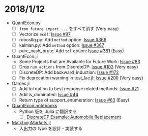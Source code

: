 # 2018/1/12

* QuantEcon.py
  * [ ] `from future import ...` をすべて消す (Very easy)
  * [ ] Vectorize `ecdf`:
    [Issue #97](https://github.com/QuantEcon/QuantEcon.py/issues/97)
  * [ ] robustlq.py: Add `method` option:
    [Issue #366](https://github.com/QuantEcon/QuantEcon.py/issues/366)
  * [ ] kalman.py: Add `method` option:
    [Issue #367](https://github.com/QuantEcon/QuantEcon.py/issues/367)
  * [ ] pure_nash_brute: Add `tol` option:
    [Issue #381](https://github.com/QuantEcon/QuantEcon.py/issues/381) (Easy)

* QuantEcon.jl
  * Some Projects that are Available for Future Work:
    [Issue #83](https://github.com/QuantEcon/QuantEcon.jl/issues/83)
  * [ ] Drop `num_actions` from DiscreteDP:
    [Issue #103](https://github.com/QuantEcon/QuantEcon.jl/issues/103) (Very easy)
  * [ ] DiscreteDP: Add backward_induction:
    [Issue #172](https://github.com/QuantEcon/QuantEcon.jl/issues/172)
  * [ ] Fix deprecation warning in test_lae.jl:
    [Issue #200](https://github.com/QuantEcon/QuantEcon.jl/issues/200) (Very easy)

* Games.jl
  * [ ] Add tol option to best response related methods:
    [Issue #21](https://github.com/QuantEcon/Games.jl/issues/21)
  * [ ] Add is_dominated:
    [Issue #44](https://github.com/QuantEcon/Games.jl/issues/44)
  * [ ] Return type of support_enumeration:
    [Issue #63](https://github.com/QuantEcon/Games.jl/issues/63) (Easy)

* [QuantEcon.notebooks](https://github.com/QuantEcon/QuantEcon.notebooks)
  * Python 版を Julia に翻訳する
    * [ ] [DiscreteDP Example: Automobile Replacement](http://nbviewer.jupyter.org/github/QuantEcon/QuantEcon.notebooks/blob/master/ddp_ex_rust96_py.ipynb)

* [MatchingMarkets.jl](https://github.com/oyamad/MatchingMarkets.jl)
  * 入出力の type を設計・実装する
